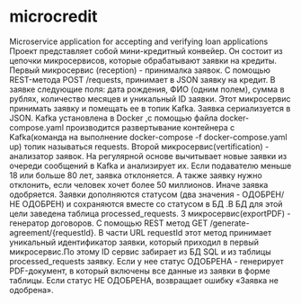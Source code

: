 # microcredit
Microservice application for accepting and verifying loan applications
Проект представляет собой   мини-кредитный конвейер. Он состоит из цепочки микросервисов, которые обрабатывают заявки на кредиты. 
Первый  микросервис (reception) - принималка заявок.
C помощью REST-метода POST /requests, принимает в JSON заявку на кредит. В заявке следующие поля: дата рождения, ФИО (одним полем), сумма в рублях, количество месяцев и уникальный ID заявки. Этот микросервис  принимать заявку и помещать ее в топик Kafka. Заявка сериализуется в JSON. Kafka установлена  в Docker ,с помощью файла docker-compose.yaml производится развертывание контейнера с Kafka(команда на выполнение docker-compose -f docker-compose.yaml up) топик называться requests.
Второй микросервис(vertification) - анализатор заявок.
На регулярной основе вычитывает новые заявки из очереди сообщений в Kafka и анализирует их. Если подавателю меньше 18 или больше 80 лет, заявка отклоняется. А также заявку нужно отклонить, если человек хочет более 50 миллионов. Иначе заявка одобряется. Заявки дополняются статусом (два значения - ОДОБРЕН/НЕ ОДОБРЕН) и сохраняются вместе со статусом в БД .В БД для этой цели заведена  таблица processed_requests. 
3 микросервис(exportPDF) - генератор договоров.
С помощью REST метод GET /generate-agreement/{requestId}. В части URL requestId этот метод принимает уникальный идентификатор заявки, который приходил в первый микросервис.По этому ID сервис забирает из БД SQL и из таблицы processed_requests  заявку. Если у нее статус ОДОБРЕНА -  генерирует PDF-документ, в который включены все данные из заявки в форме таблицы. Если статус НЕ ОДОБРЕНА, возвращает ошибку «Заявка не одобрена».
